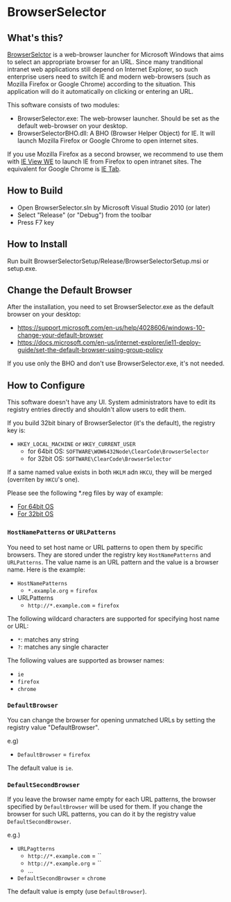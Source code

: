 # BrowserSelector

## What's this?

[BrowserSelctor](https://github.com/clear-code/BrowserSelector) is a
web-browser launcher for Microsoft Windows that aims to select an appropriate
browser for an URL. Since many tranditional intranet web applications still
depend on Internet Explorer, so such enterprise users need to switch IE and
modern web-browsers (such as Mozilla Firefox or Google Chrome) according to
the situation. This application will do it automatically on clicking or
entering an URL.

This software consists of two modules:

  * BrowserSelector.exe:
    The web-browser launcher. Should be set as the default web-browser on
    your desktop.
  * BrowserSelectorBHO.dll:
    A BHO (Browser Helper Object) for IE. It will launch Mozilla Firefox
	or Google Chrome to open internet sites.

If you use Mozilla Firefox as a second browser, we recommend to use them with
[IE View WE](https://addons.mozilla.org/en-US/firefox/addon/ie-view-we/) to
launch IE from Firefox to open intranet sites.
The equivalent for Google Chrome is [IE Tab](https://www.ietab.net/).

## How to Build

  * Open BrowserSelector.sln by Microsoft Visual Studio 2010 (or later)
  * Select "Release" (or "Debug") from the toolbar
  * Press F7 key

## How to Install

Run built BrowserSelectorSetup/Release/BrowserSelectorSetup.msi or setup.exe.

## Change the Default Browser

After the installation, you need to set BrowserSelector.exe as the default
browser on your desktop:

  * https://support.microsoft.com/en-us/help/4028606/windows-10-change-your-default-browser
  * https://docs.microsoft.com/en-us/internet-explorer/ie11-deploy-guide/set-the-default-browser-using-group-policy

If you use only the BHO and don't use BrowserSelector.exe, it's not needed.

## How to Configure

This software doesn't have any UI. System administrators have to edit its
registry entries directly and shouldn't allow users to edit them.

If you build 32bit binary of BrowserSelector (it's the default), the registry
key is:

* `HKEY_LOCAL_MACHINE` or `HKEY_CURRENT_USER`
  * for 64bit OS: `SOFTWARE\WOW6432Node\ClearCode\BrowserSelector`
  * for 32bit OS: `SOFTWARE\ClearCode\BrowserSelector`

If a same named value exists in both `HKLM` adn `HKCU`, they will be merged
(overriten by `HKCU`'s one).

Please see the following *.reg files by way of example:

  * [For 64bit OS](sample/BrowserSelectorWOW64Example.reg)
  * [For 32bit OS](sample/BrowserSelectorExample.reg)

### `HostNamePatterns` or `URLPatterns`

You need to set host name or URL patterns to open them by specific browsers.
They are stored under the registry key `HostNamePatterns` and `URLPatterns`.
The value name is an URL pattern and the value is a browser name.
Here is the example:

  * `HostNamePatterns`
    * `*.example.org` = `firefox`
  * URLPatterns
    * `http://*.example.com` = `firefox`

The following wildcard characters are supported for specifying host name or URL:

  * `*`: matches any string
  * `?`: matches any single character

The following values are supported as browser names:

  * `ie`
  * `firefox`
  * `chrome`

### `DefaultBrowser`

You can change the browser for opening unmatched URLs by setting the registry
value "DefaultBrowser".

e.g)

  * `DefaultBrowser` = `firefox`

The default value is `ie`.

### `DefaultSecondBrowser`

If you leave the browser name empty for each URL patterns, the browser
specified by `DefaultBrowser` will be used for them. If you change the browser
for such URL patterns, you can do it by the registry value
`DefaultSecondBrowser`.

e.g.)

  * `URLPagtterns`
    * `http://*.example.com` = ``
    * `http://*.example.org` = ``
    * ...
  * `DefaultSecondBrowser` = `chrome`

The default value is empty (use `DefaultBrowser`).